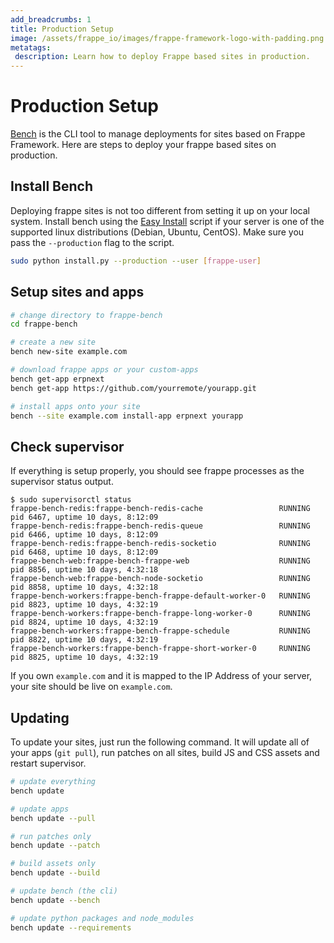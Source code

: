 ```yaml
---
add_breadcrumbs: 1
title: Production Setup
image: /assets/frappe_io/images/frappe-framework-logo-with-padding.png
metatags:
 description: Learn how to deploy Frappe based sites in production.
---
```


# Production Setup

[Bench](https://github.com/frappe/bench) is the CLI tool to manage deployments
for sites based on Frappe Framework. Here are steps to deploy your frappe based
sites on production.

## Install Bench

Deploying frappe sites is not too different from setting it up on your local
system. Install bench using the [Easy
Install](https://github.com/frappe/bench#easy-install) script if your server is
one of the supported linux distributions (Debian, Ubuntu, CentOS). Make sure you
pass the `--production` flag to the script.

```bash
sudo python install.py --production --user [frappe-user]
```

## Setup sites and apps

```bash
# change directory to frappe-bench
cd frappe-bench

# create a new site
bench new-site example.com

# download frappe apps or your custom-apps
bench get-app erpnext
bench get-app https://github.com/yourremote/yourapp.git

# install apps onto your site
bench --site example.com install-app erpnext yourapp
```

## Check supervisor

If everything is setup properly, you should see frappe processes as the
supervisor status output.

```
$ sudo supervisorctl status
frappe-bench-redis:frappe-bench-redis-cache                 RUNNING   pid 6467, uptime 10 days, 8:12:09
frappe-bench-redis:frappe-bench-redis-queue                 RUNNING   pid 6466, uptime 10 days, 8:12:09
frappe-bench-redis:frappe-bench-redis-socketio              RUNNING   pid 6468, uptime 10 days, 8:12:09
frappe-bench-web:frappe-bench-frappe-web                    RUNNING   pid 8856, uptime 10 days, 4:32:18
frappe-bench-web:frappe-bench-node-socketio                 RUNNING   pid 8858, uptime 10 days, 4:32:18
frappe-bench-workers:frappe-bench-frappe-default-worker-0   RUNNING   pid 8823, uptime 10 days, 4:32:19
frappe-bench-workers:frappe-bench-frappe-long-worker-0      RUNNING   pid 8824, uptime 10 days, 4:32:19
frappe-bench-workers:frappe-bench-frappe-schedule           RUNNING   pid 8822, uptime 10 days, 4:32:19
frappe-bench-workers:frappe-bench-frappe-short-worker-0     RUNNING   pid 8825, uptime 10 days, 4:32:19
```

If you own `example.com` and it is mapped to the IP Address of your server, your
site should be live on `example.com`.

## Updating

To update your sites, just run the following command. It will update all of your
apps (`git pull`), run patches on all sites, build JS and CSS assets and restart
supervisor.

```bash
# update everything
bench update

# update apps
bench update --pull

# run patches only
bench update --patch

# build assets only
bench update --build

# update bench (the cli)
bench update --bench

# update python packages and node_modules
bench update --requirements
```
